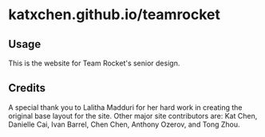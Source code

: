 # katxchen.github.io/teamrocket

## Usage
This is the website for Team Rocket's senior design.

## Credits
A special thank you to Lalitha Madduri for her hard work in creating the original base layout for the site. 
Other major site contributors are: Kat Chen, Danielle Cai, Ivan Barrel, Chen Chen, Anthony Ozerov, and Tong Zhou.
